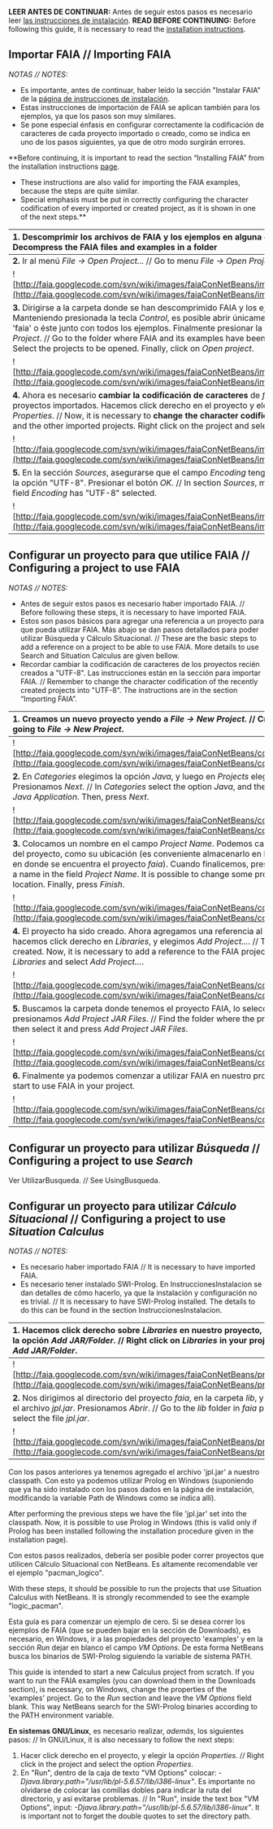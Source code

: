 **LEER ANTES DE CONTINUAR:** Antes de seguir estos pasos es necesario leer [las instrucciones de instalación](http://code.google.com/p/faia/wiki/InstruccionesInstalacion).
**READ BEFORE CONTINUING:** Before following this guide, it is necessary to read the [installation instructions](http://code.google.com/p/faia/wiki/InstruccionesInstalacion).


## Importar FAIA // Importing FAIA ##

_NOTAS // NOTES:_
  * Es importante, antes de continuar, haber leído la sección "Instalar FAIA" de la [página de instrucciones de instalación](http://code.google.com/p/faia/wiki/InstruccionesInstalacion).
  * Estas instrucciones de importación de FAIA se aplican también para los ejemplos, ya que los pasos son muy similares.
  * Se pone especial énfasis en configurar correctamente la codificación de caracteres de cada proyecto importado o creado, como se indica en uno de los pasos siguientes, ya que de otro modo surgirán errores.

**Before continuing, it is important to read the section “Installing FAIA” from the installation instructions [page](http://code.google.com/p/faia/wiki/InstruccionesInstalacion).
  * These instructions are also valid for importing the FAIA examples, because the steps are quite similar.
  * Special emphasis must be put in correctly configuring the character codification of every imported or created project, as it is shown in one of the next steps.**

| **1.** Descomprimir los archivos de FAIA y los ejemplos en alguna carpeta. // Decompress the FAIA files and examples in a folder |
|:---------------------------------------------------------------------------------------------------------------------------------|
| **2.** Ir al menú _File -> Open Project..._ // Go to menu _File -> Open Project..._                                              |
| ![http://faia.googlecode.com/svn/wiki/images/faiaConNetBeans/importarFaia1.png](http://faia.googlecode.com/svn/wiki/images/faiaConNetBeans/importarFaia1.png) |
| **3.** Dirigirse a la carpeta donde se han descomprimido FAIA y los ejemplos. Manteniendo presionada la tecla _Control_, es posible abrir únicamente el proyecto 'faia' o éste junto con todos los ejemplos. Finalmente presionar la tecla _Open Project_.  // Go to the folder where FAIA and its examples have been decompressed. Select the projects to be opened. Finally, click on _Open project_. |
| ![http://faia.googlecode.com/svn/wiki/images/faiaConNetBeans/importarFaia2.png](http://faia.googlecode.com/svn/wiki/images/faiaConNetBeans/importarFaia2.png) |
| **4.** Ahora es necesario **cambiar la codificación de caracteres** de _faia_ y los demás proyectos importados. Hacemos click derecho en el proyecto y elegimos _Properties_. // Now, it is necessary to **change the character codification** of _faia_ and the other imported projects. Right click on the project and select _Properties_.|
| ![http://faia.googlecode.com/svn/wiki/images/faiaConNetBeans/importarFaia3.png](http://faia.googlecode.com/svn/wiki/images/faiaConNetBeans/importarFaia3.png) |
| **5.** En la sección _Sources_, asegurarse que el campo _Encoding_ tenga seleccionada la opción "UTF-8". Presionar el botón _OK_.  // In section _Sources_, make sure that the field _Encoding_ has "UTF-8" selected. |
| ![http://faia.googlecode.com/svn/wiki/images/faiaConNetBeans/importarFaia4.png](http://faia.googlecode.com/svn/wiki/images/faiaConNetBeans/importarFaia4.png) |


## Configurar un proyecto para que utilice FAIA // Configuring a project to use FAIA ##

_NOTAS // NOTES:_
  * Antes de seguir estos pasos es necesario haber importado FAIA.  // Before following these steps, it is necessary to have imported FAIA.
  * Estos son pasos básicos para agregar una referencia a un proyecto para que pueda utilizar FAIA. Más abajo se dan pasos detallados para poder utilizar Búsqueda y Cálculo Situacional. // These are the basic steps to add a reference on a project to be able to use FAIA. More details to use Search and Situation Calculus are given bellow.
  * Recordar cambiar la codificación de caracteres de los proyectos recién creados a "UTF-8". Las instrucciones están en la sección para importar FAIA. // Remember to change the character codification of the recently created projects into "UTF-8". The instructions are in the section “Importing FAIA”.

| **1.** Creamos un nuevo proyecto yendo a _File -> New Project_.  // Create a new project by going to _File -> New Project_.   |
|:------------------------------------------------------------------------------------------------------------------------------|
| ![http://faia.googlecode.com/svn/wiki/images/faiaConNetBeans/configurarProyecto1.png](http://faia.googlecode.com/svn/wiki/images/faiaConNetBeans/configurarProyecto1.png) |
| **2.** En _Categories_ elegimos la opción _Java_, y luego en _Projects_ elegimos _Java Application_. Presionamos _Next_.  // In _Categories_ select the option _Java_, and then in _Projects_ choose _Java Application_. Then, press _Next_. |
| ![http://faia.googlecode.com/svn/wiki/images/faiaConNetBeans/configurarProyecto2.png](http://faia.googlecode.com/svn/wiki/images/faiaConNetBeans/configurarProyecto2.png) |
| **3.** Colocamos un nombre en el campo _Project Name_. Podemos cambiar algunas opciones del proyecto, como su ubicación (es conveniente almacenarlo en la misma carpeta padre en donde se encuentra el proyecto _faia_). Cuando finalicemos, presionamos _Finish_.  // Input a name in the field _Project Name_. It is possible to change some project options such as its location. Finally, press _Finish_.|
| ![http://faia.googlecode.com/svn/wiki/images/faiaConNetBeans/configurarProyecto3.png](http://faia.googlecode.com/svn/wiki/images/faiaConNetBeans/configurarProyecto3.png) |
| **4.** El proyecto ha sido creado. Ahora agregamos una referencia al proyecto FAIA: hacemos click derecho en _Libraries_, y elegimos _Add Project..._. // The project has been created. Now, it is necessary to add a reference to the FAIA project. Right click on _Libraries_ and select _Add Project…_.|
| ![http://faia.googlecode.com/svn/wiki/images/faiaConNetBeans/configurarProyecto4.png](http://faia.googlecode.com/svn/wiki/images/faiaConNetBeans/configurarProyecto4.png) |
| **5.** Buscamos la carpeta donde tenemos el proyecto FAIA, lo seleccionamos y presionamos _Add Project JAR Files_. // Find the folder where the project FAIA is located, then select it and press _Add Project JAR Files_.|
| ![http://faia.googlecode.com/svn/wiki/images/faiaConNetBeans/configurarProyecto5.png](http://faia.googlecode.com/svn/wiki/images/faiaConNetBeans/configurarProyecto5.png) |
| **6.** Finalmente ya podemos comenzar a utilizar FAIA en nuestro proyecto. // Finally you can start to use FAIA in your project.|
| ![http://faia.googlecode.com/svn/wiki/images/faiaConNetBeans/configurarProyecto6.png](http://faia.googlecode.com/svn/wiki/images/faiaConNetBeans/configurarProyecto6.png) |


## Configurar un proyecto para utilizar _Búsqueda_  // Configuring a project to use _Search_ ##

Ver UtilizarBusqueda. // See UsingBusqueda.


## Configurar un proyecto para utilizar _Cálculo Situacional_ // Configuring a project to use _Situation Calculus_ ##

_NOTAS // NOTES:_
  * Es necesario haber importado FAIA // It is necessary to have imported FAIA.
  * Es necesario tener instalado SWI-Prolog. En InstruccionesInstalacion se dan detalles de cómo hacerlo, ya que la instalación y configuración no es trivial. // It is necessary to have SWI-Prolog installed. The details to do this can be found in the section InstruccionesInstalacion.

| **1.** Hacemos click derecho sobre _Libraries_ en nuestro proyecto, y elegimos la opción _Add JAR/Folder_. // Right click on _Libraries_ in your project. Select _Add JAR/Folder_.|
|:----------------------------------------------------------------------------------------------------------------------------------------------------------------------------------|
| ![http://faia.googlecode.com/svn/wiki/images/faiaConNetBeans/prolog1.png](http://faia.googlecode.com/svn/wiki/images/faiaConNetBeans/prolog1.png)                                 |
| **2.** Nos dirigimos al directorio del proyecto _faia_, en la carpeta _lib_, y elegimos el archivo _jpl.jar_. Presionamos _Abrir_.  // Go to the _lib_ folder in _faia_ project and select the file _jpl.jar_. |
| ![http://faia.googlecode.com/svn/wiki/images/faiaConNetBeans/prolog2.png](http://faia.googlecode.com/svn/wiki/images/faiaConNetBeans/prolog2.png)                                 |

Con los pasos anteriores ya tenemos agregado el archivo 'jpl.jar' a nuestro classpath. Con esto ya podemos utilizar Prolog en Windows (suponiendo que ya ha sido instalado con los pasos dados en la página de instalación, modificando la variable Path de Windows como se indica allí).

After performing the previous steps we have the file 'jpl.jar' set into the classpath. Now, it is possible to use Prolog in Windows (this is valid only if Prolog has been installed following the installation procedure given in the installation page).

Con estos pasos realizados, debería ser posible poder correr proyectos que utilicen Cálculo Situacional con NetBeans. Es altamente recomendable ver el ejemplo "pacman\_logico".

With these steps, it should be possible to run the projects that use Situation Calculus with NetBeans. It is strongly recommended to see  the example "logic\_pacman".

Esta guía es para comenzar un ejemplo de cero. Si se desea correr los ejemplos de FAIA (que se pueden bajar en la sección de Downloads), es necesario, en Windows, ir a las propiedades del proyecto 'examples' y en la sección _Run_ dejar en blanco el campo _VM Options_. De esta forma NetBeans busca los binarios de SWI-Prolog siguiendo la variable de sistema PATH.

This guide is intended to start a new Calculus project from scratch. If you want to run the FAIA examples (you can download them in the Downloads section), is necessary, on Windows, change the properties of the 'examples' project. Go to the _Run_ section and leave the _VM Options_ field blank. This way NetBeans search for the SWI-Prolog binaries according to the PATH environment variable.

**En sistemas GNU/Linux**, es necesario realizar, _además_, los siguientes pasos: // In GNU/Linux, it is also necessary to follow the next steps:

  1. Hacer click derecho en el proyecto, y elegir la opción _Properties_. // Right click in the project and select the option _Properties_.
  1. En "Run", dentro de la caja de texto "VM Options" colocar: _-Djava.library.path="/usr/lib/pl-5.6.57/lib/i386-linux"_. Es importante no olvidarse de colocar las comillas dobles para indicar la ruta del directorio, y así evitarse problemas. // In "Run", inside the text box "VM Options", input: _-Djava.library.path="/usr/lib/pl-5.6.57/lib/i386-linux"_. It is important not to forget the double quotes to set the directory path.